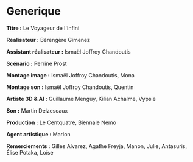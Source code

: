 # Generique

**Titre :** Le Voyageur de l'Infini

**Réalisateur :** Bérengère Gimenez

**Assistant réalisateur :** Ismaël Joffroy Chandoutis

**Scénario :** Perrine Prost

**Montage image :** Ismaël Joffroy Chandoutis, Mona

**Montage son :** Ismaël Joffroy Chandoutis, Quentin

**Artiste 3D & AI :** Guillaume Menguy, Kilian Achalme, Vypsie

**Son :** Martin Delzescaux

**Production :** Le Centquatre, Biennale Nemo

**Agent artistique :** Marion

**Remerciements :** Gilles Alvarez, Agathe Freyja, Manon, Julie, Antasuris, Élise Potaka, Loïse